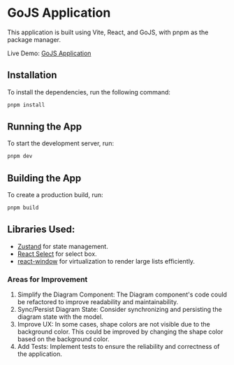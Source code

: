 # GoJS Application

This application is built using Vite, React, and GoJS, with pnpm as the package manager.

Live Demo: [GoJS Application](https://gojs-app-mohamed-ismail-s-as-projects.vercel.app/)

## Installation

To install the dependencies, run the following command:

```bash
pnpm install
```

## Running the App
To start the development server, run:

```bash
pnpm dev
```

## Building the App
To create a production build, run:
```bash
pnpm build
```

## Libraries Used:
- [Zustand](https://github.com/pmndrs/zustand) for state management.
- [React Select](https://react-select.com/home) for select box.
- [react-window](https://github.com/bvaughn/react-window) for virtualization to render large lists efficiently.

### Areas for Improvement
1. Simplify the Diagram Component: The Diagram component's code could be refactored to improve readability and maintainability.
2. Sync/Persist Diagram State: Consider synchronizing and persisting the diagram state with the model.
3. Improve UX: In some cases, shape colors are not visible due to the background color. This could be improved by changing the shape color based on the background color.
3. Add Tests: Implement tests to ensure the reliability and correctness of the application.
